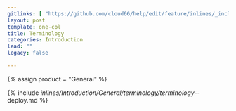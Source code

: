 ```yaml
---
gitlinks: [ "https://github.com/cloud66/help/edit/feature/inlines/_includes/_inlines/Introduction/General/terminology/terminology_--deploy.html" ]
layout: post
template: one-col
title: Terminology
categories: Introduction
lead: ""
legacy: false

---
```

{% assign product = "General" %}

{% include _inlines/Introduction/General/terminology/terminology_--deploy.md %}
